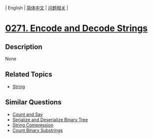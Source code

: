 
| English | [简体中文](README.md) | [问题相关](QUESTION.md) |
# [0271. Encode and Decode Strings](https://leetcode-cn.com/problems/encode-and-decode-strings/)
## Description
None
## Related Topics
- [String](https://leetcode-cn.com/tag/string)
## Similar Questions
- [Count and Say](../0038/README_EN.md)
- [Serialize and Deserialize Binary Tree](../0297/README_EN.md)
- [String Compression](../0443/README_EN.md)
- [Count Binary Substrings](../0696/README_EN.md)

